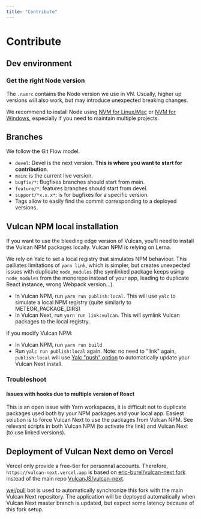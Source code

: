 ```yaml
---
title: "Contribute"
---
```


# Contribute

## Dev environment

### Get the right Node version

The `.nvmrc` contains the Node version we use in VN. Usually, higher up versions will also work, but may introduce unexpected breaking changes.

We recommend to install Node using [NVM for Linux/Mac](https://github.com/nvm-sh/nvm) or [NVM for Windows](https://github.com/coreybutler/nvm-windows), especially if you need to maintain multiple projects.

## Branches

We follow the Git Flow model.

- `devel`: Devel is the next version. **This is where you want to start for contribution**.
- `main`: is the current live version.
- `bugfix/*`: Bugfixes branches should start from main.
- `feature/*`: features branches should start from devel.
- `support/*x.x.x*`: is for bugfixes for a specific version.
- Tags allow to easily find the commit corresponding to a deployed versions.

## Vulcan NPM local installation

If you want to use the bleeding edge version of Vulcan, you'll need to install the Vulcan NPM packages locally.
Vulcan NPM is relying on Lerna.

We rely on Yalc to set a local registry that simulates NPM behaviour. This palliates limitations of `yarn link`, which is simpler, but creates unexpected issues with duplicate `node_modules` (the symlinked package keeps using `node_modules` from the monorepo instead of your app, leading to duplicate React instance, wrong Webpack version...).

- In Vulcan NPM, run `yarn run publish:local`. This will use `yalc` to simulate a local NPM registry (quite similarly to METEOR_PACKAGE_DIRS)
- In Vulcan Next, run `yarn run link:vulcan`. This will symlink Vulcan packages to the local registry.

If you modify Vulcan NPM:

- In Vulcan NPM, run `yarn run build`
- Run `yalc run publish:local` again. Note: no need to "link" again, `publish:local` will use [Yalc "push" option](https://github.com/wclr/yalc#pushing-updates-automatically-to-all-installations) to automatically update your Vulcan Next install. 

### Troubleshoot

#### Issues with hooks due to multiple version of React

This is an open issue with Yarn workspaces, it is difficult not to duplicate packages used both by your NPM packages and your local app.
Easiest solution is to force Vulcan Next to use the packages from Vulcan NPM. See relevant scripts in both Vulcan NPM (to activate the link)
and Vulcan Next (to use linked versions).

## Deployment of Vulcan Next demo on Vercel

Vercel only provide a free-tier for personnal accounts. Therefore, `https://vulcan-next.vercel.app` is based on [eric-burel/vulcan-next fork](https://github.com/eric-burel/vulcan-next) instead of the main repo [VulcanJS/vulcan-next](https://github.com/VulcanJS/vulcan-next).

[wei/pull](https://github.com/wei/pull) bot is used to automatically synchronize this fork with the main Vulcan Next repository. The application will be deployed automatically when Vulcan Next master branch is updated, but expect some latency because of this fork setup.
